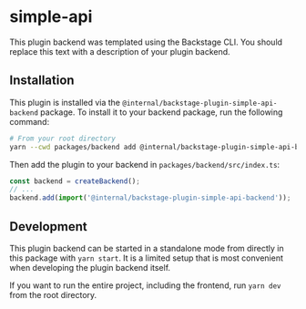 # simple-api

This plugin backend was templated using the Backstage CLI. You should replace this text with a description of your plugin backend.

## Installation

This plugin is installed via the `@internal/backstage-plugin-simple-api-backend` package. To install it to your backend package, run the following command:

```bash
# From your root directory
yarn --cwd packages/backend add @internal/backstage-plugin-simple-api-backend
```

Then add the plugin to your backend in `packages/backend/src/index.ts`:

```ts
const backend = createBackend();
// ...
backend.add(import('@internal/backstage-plugin-simple-api-backend'));
```

## Development

This plugin backend can be started in a standalone mode from directly in this
package with `yarn start`. It is a limited setup that is most convenient when
developing the plugin backend itself.

If you want to run the entire project, including the frontend, run `yarn dev` from the root directory.
